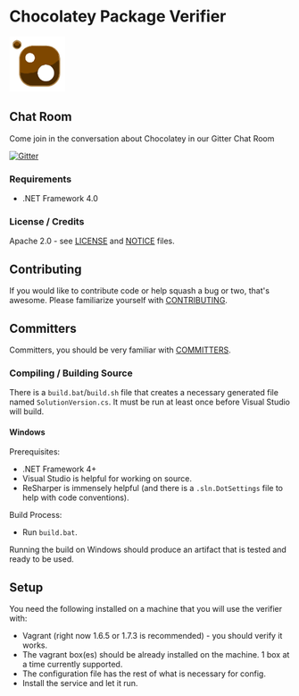 # Chocolatey Package Verifier

![Chocolatey Logo](https://github.com/chocolatey/chocolatey/raw/master/docs/logo/chocolateyicon.gif "Chocolatey")

## Chat Room

Come join in the conversation about Chocolatey in our Gitter Chat Room

[![Gitter](https://badges.gitter.im/Join%20Chat.svg)](https://gitter.im/chocolatey/choco?utm_source=badge&utm_medium=badge&utm_campaign=pr-badge&utm_content=badge)

### Requirements
* .NET Framework 4.0

### License / Credits
Apache 2.0 - see [LICENSE](https://github.com/chocolatey/package-verifier/blob/master/LICENSE) and [NOTICE](https://github.com/chocolatey/package-verifier/blob/master/NOTICE) files.

## Contributing

If you would like to contribute code or help squash a bug or two, that's awesome. Please familiarize yourself with [CONTRIBUTING](https://github.com/chocolatey/package-verifier/blob/master/CONTRIBUTING.md).

## Committers

Committers, you should be very familiar with [COMMITTERS](https://github.com/chocolatey/package-verifier/blob/master/COMMITTERS.md).

### Compiling / Building Source

There is a `build.bat`/`build.sh` file that creates a necessary generated file named `SolutionVersion.cs`. It must be run at least once before Visual Studio will build.

#### Windows

Prerequisites:

 * .NET Framework 4+
 * Visual Studio is helpful for working on source.
 * ReSharper is immensely helpful (and there is a `.sln.DotSettings` file to help with code conventions).

Build Process:

 * Run `build.bat`.

Running the build on Windows should produce an artifact that is tested and ready to be used.


## Setup

You need the following installed on a machine that you will use the verifier with:

* Vagrant (right now 1.6.5 or 1.7.3 is recommended) - you should verify it works.
* The vagrant box(es) should be already installed on the machine. 1 box at a time currently supported.
* The configuration file has the rest of what is necessary for config.
* Install the service and let it run.